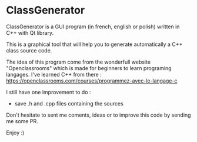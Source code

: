 # ClassGenerator

ClassGenerator is a GUI program (in french, english or polish) written in C++ with Qt library.

This is a graphical tool that will help you to generate automatically a C++ class source code.

The idea of this program come from the wonderfull website "Openclassrooms" which is made for beginners to learn programing langages. I've learned C++ from there : https://openclassrooms.com/courses/programmez-avec-le-langage-c

I still have one improvement to do :
- save .h and .cpp files containing the sources


Don't hesitate to sent me coments, ideas or to improve this code by sending me some PR.

Enjoy :)
